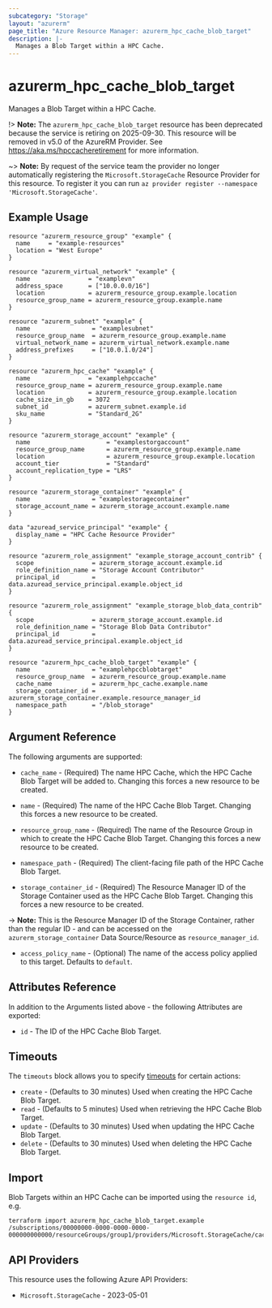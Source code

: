 ```yaml
---
subcategory: "Storage"
layout: "azurerm"
page_title: "Azure Resource Manager: azurerm_hpc_cache_blob_target"
description: |-
  Manages a Blob Target within a HPC Cache.
---
```


# azurerm_hpc_cache_blob_target

Manages a Blob Target within a HPC Cache.

!> **Note:** The `azurerm_hpc_cache_blob_target` resource has been deprecated because the service is retiring on 2025-09-30. This resource will be removed in v5.0 of the AzureRM Provider. See https://aka.ms/hpccacheretirement for more information.

~> **Note:** By request of the service team the provider no longer automatically registering the `Microsoft.StorageCache` Resource Provider for this resource. To register it you can run `az provider register --namespace 'Microsoft.StorageCache'`.

## Example Usage

```hcl
resource "azurerm_resource_group" "example" {
  name     = "example-resources"
  location = "West Europe"
}

resource "azurerm_virtual_network" "example" {
  name                = "examplevn"
  address_space       = ["10.0.0.0/16"]
  location            = azurerm_resource_group.example.location
  resource_group_name = azurerm_resource_group.example.name
}

resource "azurerm_subnet" "example" {
  name                 = "examplesubnet"
  resource_group_name  = azurerm_resource_group.example.name
  virtual_network_name = azurerm_virtual_network.example.name
  address_prefixes     = ["10.0.1.0/24"]
}

resource "azurerm_hpc_cache" "example" {
  name                = "examplehpccache"
  resource_group_name = azurerm_resource_group.example.name
  location            = azurerm_resource_group.example.location
  cache_size_in_gb    = 3072
  subnet_id           = azurerm_subnet.example.id
  sku_name            = "Standard_2G"
}

resource "azurerm_storage_account" "example" {
  name                     = "examplestorgaccount"
  resource_group_name      = azurerm_resource_group.example.name
  location                 = azurerm_resource_group.example.location
  account_tier             = "Standard"
  account_replication_type = "LRS"
}

resource "azurerm_storage_container" "example" {
  name                 = "examplestoragecontainer"
  storage_account_name = azurerm_storage_account.example.name
}

data "azuread_service_principal" "example" {
  display_name = "HPC Cache Resource Provider"
}

resource "azurerm_role_assignment" "example_storage_account_contrib" {
  scope                = azurerm_storage_account.example.id
  role_definition_name = "Storage Account Contributor"
  principal_id         = data.azuread_service_principal.example.object_id
}

resource "azurerm_role_assignment" "example_storage_blob_data_contrib" {
  scope                = azurerm_storage_account.example.id
  role_definition_name = "Storage Blob Data Contributor"
  principal_id         = data.azuread_service_principal.example.object_id
}

resource "azurerm_hpc_cache_blob_target" "example" {
  name                 = "examplehpccblobtarget"
  resource_group_name  = azurerm_resource_group.example.name
  cache_name           = azurerm_hpc_cache.example.name
  storage_container_id = azurerm_storage_container.example.resource_manager_id
  namespace_path       = "/blob_storage"
}
```

## Argument Reference

The following arguments are supported:

* `cache_name` - (Required) The name HPC Cache, which the HPC Cache Blob Target will be added to. Changing this forces a new resource to be created.

* `name` - (Required) The name of the HPC Cache Blob Target. Changing this forces a new resource to be created.

* `resource_group_name` - (Required) The name of the Resource Group in which to create the HPC Cache Blob Target. Changing this forces a new resource to be created.

* `namespace_path` - (Required) The client-facing file path of the HPC Cache Blob Target.

* `storage_container_id` - (Required) The Resource Manager ID of the Storage Container used as the HPC Cache Blob Target. Changing this forces a new resource to be created.

-> **Note:** This is the Resource Manager ID of the Storage Container, rather than the regular ID - and can be accessed on the `azurerm_storage_container` Data Source/Resource as `resource_manager_id`.

* `access_policy_name` - (Optional) The name of the access policy applied to this target. Defaults to `default`.

## Attributes Reference

In addition to the Arguments listed above - the following Attributes are exported:

* `id` - The ID of the HPC Cache Blob Target.

## Timeouts

The `timeouts` block allows you to specify [timeouts](https://www.terraform.io/language/resources/syntax#operation-timeouts) for certain actions:

* `create` - (Defaults to 30 minutes) Used when creating the HPC Cache Blob Target.
* `read` - (Defaults to 5 minutes) Used when retrieving the HPC Cache Blob Target.
* `update` - (Defaults to 30 minutes) Used when updating the HPC Cache Blob Target.
* `delete` - (Defaults to 30 minutes) Used when deleting the HPC Cache Blob Target.

## Import

Blob Targets within an HPC Cache can be imported using the `resource id`, e.g.

```shell
terraform import azurerm_hpc_cache_blob_target.example /subscriptions/00000000-0000-0000-0000-000000000000/resourceGroups/group1/providers/Microsoft.StorageCache/caches/cache1/storageTargets/target1
```

## API Providers
<!-- This section is generated, changes will be overwritten -->
This resource uses the following Azure API Providers:

* `Microsoft.StorageCache` - 2023-05-01
